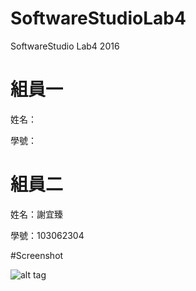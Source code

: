 # SoftwareStudioLab4
SoftwareStudio Lab4 2016

# 組員一

姓名：

學號：

# 組員二

姓名：謝宜臻

學號：103062304

#Screenshot

![alt tag](/csc.png)